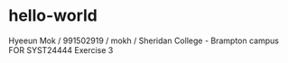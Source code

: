 # hello-world
Hyeeun Mok / 991502919 / mokh / Sheridan College - Brampton campus FOR SYST24444 Exercise 3
